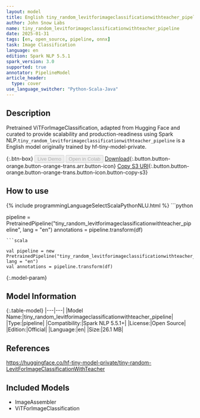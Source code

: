 ```yaml
---
layout: model
title: English tiny_random_levitforimageclassificationwithteacher_pipeline pipeline ViTForImageClassification from hf-tiny-model-private
author: John Snow Labs
name: tiny_random_levitforimageclassificationwithteacher_pipeline
date: 2025-01-31
tags: [en, open_source, pipeline, onnx]
task: Image Classification
language: en
edition: Spark NLP 5.5.1
spark_version: 3.0
supported: true
annotator: PipelineModel
article_header:
  type: cover
use_language_switcher: "Python-Scala-Java"
---
```


## Description

Pretrained ViTForImageClassification, adapted from Hugging Face and curated to provide scalability and production-readiness using Spark NLP.`tiny_random_levitforimageclassificationwithteacher_pipeline` is a English model originally trained by hf-tiny-model-private.

{:.btn-box}
<button class="button button-orange" disabled>Live Demo</button>
<button class="button button-orange" disabled>Open in Colab</button>
[Download](https://s3.amazonaws.com/auxdata.johnsnowlabs.com/public/models/tiny_random_levitforimageclassificationwithteacher_pipeline_en_5.5.1_3.0_1738288213924.zip){:.button.button-orange.button-orange-trans.arr.button-icon}
[Copy S3 URI](s3://auxdata.johnsnowlabs.com/public/models/tiny_random_levitforimageclassificationwithteacher_pipeline_en_5.5.1_3.0_1738288213924.zip){:.button.button-orange.button-orange-trans.button-icon.button-copy-s3}

## How to use



<div class="tabs-box" markdown="1">
{% include programmingLanguageSelectScalaPythonNLU.html %}
```python

pipeline = PretrainedPipeline("tiny_random_levitforimageclassificationwithteacher_pipeline", lang = "en")
annotations =  pipeline.transform(df)   

```
```scala

val pipeline = new PretrainedPipeline("tiny_random_levitforimageclassificationwithteacher_pipeline", lang = "en")
val annotations = pipeline.transform(df)

```
</div>

{:.model-param}
## Model Information

{:.table-model}
|---|---|
|Model Name:|tiny_random_levitforimageclassificationwithteacher_pipeline|
|Type:|pipeline|
|Compatibility:|Spark NLP 5.5.1+|
|License:|Open Source|
|Edition:|Official|
|Language:|en|
|Size:|26.1 MB|

## References

https://huggingface.co/hf-tiny-model-private/tiny-random-LevitForImageClassificationWithTeacher

## Included Models

- ImageAssembler
- ViTForImageClassification